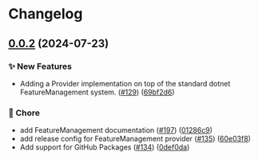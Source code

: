 # Changelog

## [0.0.2](https://github.com/open-feature/dotnet-sdk-contrib/compare/OpenFeature.Contrib.Providers.FeatureManagement-v0.0.1...OpenFeature.Contrib.Providers.FeatureManagement-v0.0.2) (2024-07-23)


### ✨ New Features

* Adding a Provider implementation on top of the standard dotnet FeatureManagement system. ([#129](https://github.com/open-feature/dotnet-sdk-contrib/issues/129)) ([69bf2d6](https://github.com/open-feature/dotnet-sdk-contrib/commit/69bf2d67606affa334792e5a9c70da9e4a28748e))


### 🧹 Chore

* add FeatureManagement documentation ([#197](https://github.com/open-feature/dotnet-sdk-contrib/issues/197)) ([01286c9](https://github.com/open-feature/dotnet-sdk-contrib/commit/01286c95228491707b2834fa2f2c4928c30800e4))
* add release config for FeatureManagement provider ([#135](https://github.com/open-feature/dotnet-sdk-contrib/issues/135)) ([60e03f8](https://github.com/open-feature/dotnet-sdk-contrib/commit/60e03f8417508e4d18c7943dabfe52634742f51f))
* Add support for GitHub Packages ([#134](https://github.com/open-feature/dotnet-sdk-contrib/issues/134)) ([0def0da](https://github.com/open-feature/dotnet-sdk-contrib/commit/0def0da173e2f327b7381eba043b6e99ae8f26fe))
